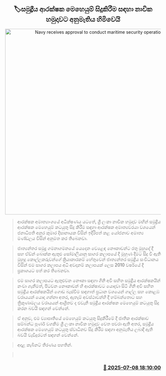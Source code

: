 <p align='center'><b><h2 align='center' title='Navy receives approval to conduct maritime security operations'>🏷සමුද්‍රීය ආරක්ෂක මෙහෙයුම් සිදුකිරීම සඳහා නාවික හමුදාවට අනුමැතිය හිමිවෙයි</h2></b></p>
<p align='center'><img src='https://helakuru.sgp1.cdn.digitaloceanspaces.com/esana/images/lib/cabinet-updates[1].jpg' width='600' alt='Navy receives approval to conduct maritime security operations'></p>

> ආරක්ෂක අමාත්‍යාංශයේ අධීක්ෂණය යටතේ, ශ්‍රී ලංකා නාවික හමුදාව මඟින් සමුද්‍රීය ආරක්ෂක මෙහෙයුම් කටයුතු සිදු කිරීම සඳහා ආරක්ෂක අමාත්‍යවරයා වශයෙන් ජනාධිපති අනුර කුමාර දිසානායක විසින් ඉදිරිපත් කළ යෝජනාව අමාත්‍ය මණ්ඩලය විසින් අනුමත කර තිබෙනවා.

> ජාත්‍යන්තර සමුද්‍ර ගමනාගමනයේ යෙදෙන වෙළෙඳ නෞකාවන්ට රතු මුහුදේ දී සහ ඒඩ්න් බොක්ක ඇතුළු සෝමාලියානු සාගර කලාපයේ දී මුහුණ දීමට සිදු වී ඇති මුහුදු කොල්ලකරුවන්ගේ ක්‍රියාකාරකම් හේතුවෙන් ජාත්‍යන්තර සමුද්‍රීය සංවිධානය විසින් එම සාගර කලාපය අධි අවදානම් කලාපයක් ලෙස 2010 වර්ෂයේ දී ප්‍රකාශයට පත් කර තිබෙනවා.

> එම සාගර කලාපයට ඇතුළුවන නෞකා සඳහා ගිනි අවි සහිත සමුද්‍රීය ආරක්ෂකයින් නංවා ගැනීමත්, පිටවන නෞකාවන් හි ආරක්ෂාවට යොදවා සිටි ගිනි අවි සහිත සමුද්‍රීය ආරක්ෂකයින් ගොඩ බැස්වීම සඳහාත් ප්‍රධාන වශයෙන් ගාල්ල සහ කොළඹ වරායයන් යොදා ගන්නා අතර, ඇතැම් අවස්ථාවන්හි දී හම්බන්තොට සහ ත්‍රිකුණාමලය වරායයන් ආශ්‍රිතව ද එවැනි සමුද්‍රීය ආරක්ෂක මෙහෙයුම් කටයුතු සිදු කරන බවයි සඳහන් වෙන්නේ.

> ඒ අනුව, එම ව්‍යාපෘතියේ මෙහෙයුම් කටයුතු සිදුකිරීමේ දී ජාතික ආරක්ෂාව සම්බන්ධ පූර්ණ වගකීම ශ්‍රී ලංකා නාවික හමුදාව වෙත පවරා ඇති අතර, සමුද්‍රීය ආරක්ෂක මෙහෙයුම් කටයුතු ස්වාධීනව සිදු කිරීම සඳහා අනුමැතිය ලබාදී ඇති බවයි වැඩිදුරටත් සඳහන් වෙන්නේ.

> අදාළ කැබිනට් තීරණය පහතින්.

>  



<h3 align='right'><a href='https://www.helakuru.lk/esana/p/111702/'>📅 2025-07-08 18:10:00</a></h3>
